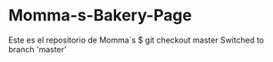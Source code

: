 # Momma-s-Bakery-Page
Este es el repositorio de Momma´s
$ git checkout master
Switched to branch 'master'
